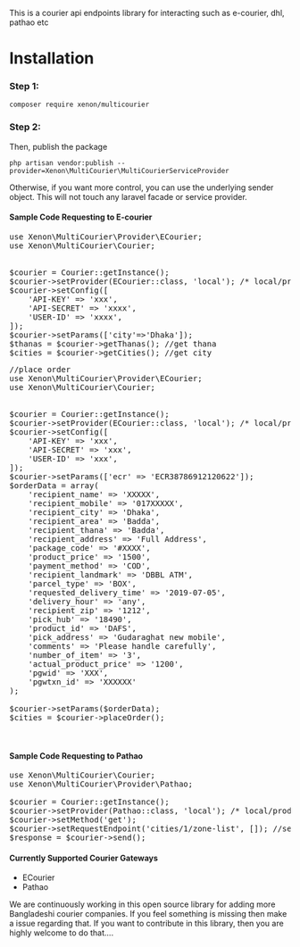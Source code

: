 This is a courier api endpoints library for interacting such as e-courier, dhl, pathao etc


# Installation

### Step 1:

```
composer require xenon/multicourier
```

### Step 2:

Then, publish the package

```
php artisan vendor:publish --provider=Xenon\MultiCourier\MultiCourierServiceProvider
```


Otherwise, if you want more control, you can use the underlying sender object. This will not touch any laravel facade or
service provider.

#### Sample Code Requesting to E-courier

<pre>
use Xenon\MultiCourier\Provider\ECourier;
use Xenon\MultiCourier\Courier;


$courier = Courier::getInstance();
$courier->setProvider(ECourier::class, 'local'); /* local/production */
$courier->setConfig([
    'API-KEY' => 'xxx',
    'API-SECRET' => 'xxxx',
    'USER-ID' => 'xxxx',
]);
$courier->setParams(['city'=>'Dhaka']);
$thanas = $courier->getThanas(); //get thana
$cities = $courier->getCities(); //get city
</pre>

<pre>
//place order
use Xenon\MultiCourier\Provider\ECourier;
use Xenon\MultiCourier\Courier;


$courier = Courier::getInstance();
$courier->setProvider(ECourier::class, 'local'); /* local/production */
$courier->setConfig([
    'API-KEY' => 'xxx',
    'API-SECRET' => 'xxx',
    'USER-ID' => 'xxx',
]);
$courier->setParams(['ecr' => 'ECR38786912120622']);
$orderData = array(
    'recipient_name' => 'XXXXX',
    'recipient_mobile' => '017XXXXX',
    'recipient_city' => 'Dhaka',
    'recipient_area' => 'Badda',
    'recipient_thana' => 'Badda',
    'recipient_address' => 'Full Address',
    'package_code' => '#XXXX',
    'product_price' => '1500',
    'payment_method' => 'COD',
    'recipient_landmark' => 'DBBL ATM',
    'parcel_type' => 'BOX',
    'requested_delivery_time' => '2019-07-05',
    'delivery_hour' => 'any',
    'recipient_zip' => '1212',
    'pick_hub' => '18490',
    'product_id' => 'DAFS',
    'pick_address' => 'Gudaraghat new mobile',
    'comments' => 'Please handle carefully',
    'number_of_item' => '3',
    'actual_product_price' => '1200',
    'pgwid' => 'XXX',
    'pgwtxn_id' => 'XXXXXX'
);

$courier->setParams($orderData);
$cities = $courier->placeOrder();


</pre>


#### Sample Code Requesting to Pathao

<pre>
use Xenon\MultiCourier\Courier;
use Xenon\MultiCourier\Provider\Pathao;

$courier = Courier::getInstance();
$courier->setProvider(Pathao::class, 'local'); /* local/production */
$courier->setMethod('get');
$courier->setRequestEndpoint('cities/1/zone-list', []); //second param should be array. its optional. you should form params here
$response = $courier->send();
</pre>




#### Currently Supported Courier Gateways

* ECourier
* Pathao


We are continuously working in this open source library for adding more Bangladeshi courier companies. If you feel something
is missing then make a issue regarding that. If you want to contribute in this library, then you are highly welcome to
do that....

